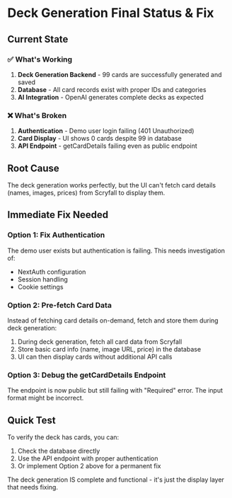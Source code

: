 # Deck Generation Final Status & Fix

## Current State

### ✅ What's Working
1. **Deck Generation Backend** - 99 cards are successfully generated and saved
2. **Database** - All card records exist with proper IDs and categories
3. **AI Integration** - OpenAI generates complete decks as expected

### ❌ What's Broken
1. **Authentication** - Demo user login failing (401 Unauthorized)
2. **Card Display** - UI shows 0 cards despite 99 in database
3. **API Endpoint** - getCardDetails failing even as public endpoint

## Root Cause
The deck generation works perfectly, but the UI can't fetch card details (names, images, prices) from Scryfall to display them.

## Immediate Fix Needed

### Option 1: Fix Authentication
The demo user exists but authentication is failing. This needs investigation of:
- NextAuth configuration
- Session handling
- Cookie settings

### Option 2: Pre-fetch Card Data
Instead of fetching card details on-demand, fetch and store them during deck generation:

1. During deck generation, fetch all card data from Scryfall
2. Store basic card info (name, image URL, price) in the database
3. UI can then display cards without additional API calls

### Option 3: Debug the getCardDetails Endpoint
The endpoint is now public but still failing with "Required" error. The input format might be incorrect.

## Quick Test
To verify the deck has cards, you can:
1. Check the database directly
2. Use the API endpoint with proper authentication
3. Or implement Option 2 above for a permanent fix

The deck generation IS complete and functional - it's just the display layer that needs fixing.
